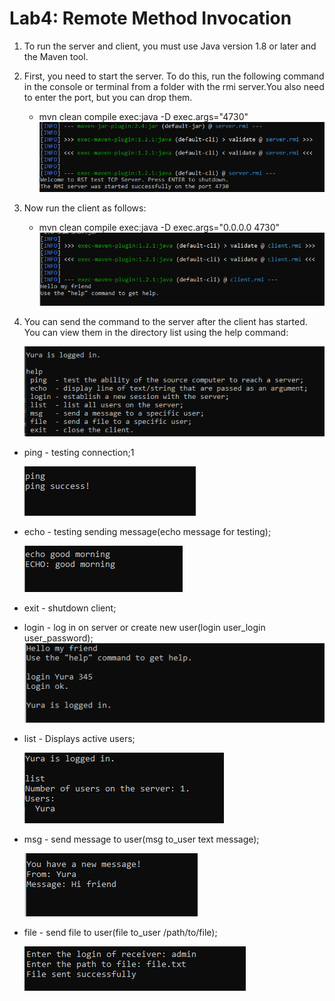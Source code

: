 # Lab4: Remote Method Invocation

1. To run the server and client, you must use Java version 1.8 or later and the Maven tool.
2. First, you need to start the server. To do this, run the following command in the console or terminal from a folder with the rmi server.You also need to enter the port, but you can drop them.
    - mvn clean compile exec:java -D exec.args="4730"
  ![11](https://github.com/IK-31-Kachor/information-and-communication-systems/blob/master/Lab4/Screenshots/11.PNG)

3. Now run the client as follows:  
    - mvn clean compile exec:java -D exec.args="0.0.0.0 4730"
  ![12](https://github.com/IK-31-Kachor/information-and-communication-systems/blob/master/Lab4/Screenshots/12.PNG)
  
4. You can send the command to the server after the client has started. You can view them in the directory list using the help command:

   ![10](https://github.com/IK-31-Kachor/information-and-communication-systems/blob/master/Lab4/Screenshots/10.PNG) 
 
  - ping - testing connection;1
  
    ![15](https://github.com/IK-31-Kachor/information-and-communication-systems/blob/master/Lab4/Screenshots/15.PNG)
  
  - echo - testing sending message(echo message for testing);
  
    ![14](https://github.com/IK-31-Kachor/information-and-communication-systems/blob/master/Lab4/Screenshots/14.PNG)
    
  - exit - shutdown client;
  - login - log in on server or create new user(login user_login user_password);
    ![13](https://github.com/IK-31-Kachor/information-and-communication-systems/blob/master/Lab4/Screenshots/13.PNG)
  - list - Displays active users;
  
    ![18](https://github.com/IK-31-Kachor/information-and-communication-systems/blob/master/Lab4/Screenshots/18.PNG)
  
  - msg - send message to user(msg to_user text message);
  
    ![16](https://github.com/IK-31-Kachor/information-and-communication-systems/blob/master/Lab4/Screenshots/16.PNG)
    
  - file - send file to user(file to_user /path/to/file); 
    
    ![17](https://github.com/IK-31-Kachor/information-and-communication-systems/blob/master/Lab4/Screenshots/17.PNG)    
       